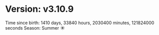 # Version: v3.10.9
Time since birth: 1410 days, 33840 hours, 2030400 minutes, 121824000 seconds
Season: Summer ☀️
